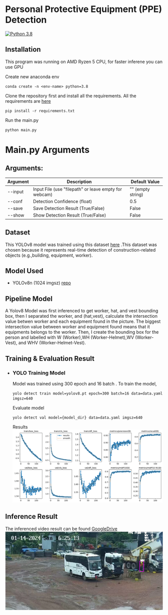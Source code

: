 # Personal Protective Equipment (PPE) Detection
[![Python 3.8](https://img.shields.io/badge/Python-3.8-3776AB)](https://www.python.org/downloads/release/python-380/)


## Installation

This program was running on AMD Ryzen 5 CPU, for faster inferene you can use GPU

Create new anaconda env
```
conda create -n <env-name> python=3.8
```


Clone the repository first and install all the requirements. All the requirements are [here](./requirements.txt)
```
pip install -r requirements.txt
```



Run the main.py

```
python main.py
```

# Main.py Arguments

## Arguments:

| Argument  | Description                                      | Default Value |
|-----------|--------------------------------------------------|---------------|
| --input   | Input File (use "filepath" or leave empty for webcam) | "" (empty string) |
| --conf    | Detection Confidence (float)                     | 0.5           |
| --save    | Save Detection Result (True/False)               | False         |
| --show    | Show Detection Result (True/False)               | False         |



## Dataset

This YOLOv8 model was trained using this dataset [here]('https://github.com/ciber-lab/pictor-yolo') .This dataset was chosen because it represents real-time detection of construction-related objects (e.g.,building, equipment, worker).

## Model Used

- YOLOv8n (1024 imgsz) [repo](https://github.com/ultralytics/ultralytics)


## Pipeline Model

A Yolov8  Model was first inferenced to get worker, hat, and vest bounding box, then I separated the worker, and (hat,vest), calculate the intersection value betwen worker and each equipment found in the picture. The biggest intersection value between worker and equipment found means that it equipments belongs to the worker. Then, I create the bounding box for the person and labelled with W (Worker),WH (Worker-Helmet),WV (Worker-Vest), and WHV (Worker-Helmet-Vest).



## Training & Evaluation Result




- ### YOLO Training Model

    Model was trained using 300 epoch and 16 batch . To train the model,
    
    ```
    yolo detect train model=yolov8.pt epoch=300 batch=16 data=data.yaml imgsz=640
    ```
    
    Evaluate model
    
    ```
    yolo detect val model={model_dir} data=data.yaml imgsz=640
    ```
    
    Results
    ![image](./assets/yolov8eval.png)

## Inference Result

The inferenced video result can be found [GoogleDrive]('https://drive.google.com/drive/folders/1iiCLDyUZfwLlIklHdQvoRAqSS637kRyJ?usp=sharing')
![image1](./assets/inference.png)


